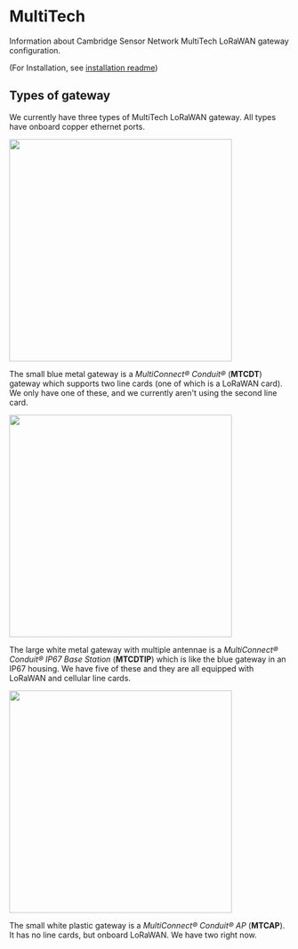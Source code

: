 # MultiTech
Information about Cambridge Sensor Network MultiTech LoRaWAN gateway configuration.

(For Installation, see [installation readme](GATEWAY_INSTALLATION.md))

## Types of gateway

We currently have three types of MultiTech LoRaWAN gateway. All types have onboard copper ethernet ports.

<img src="https://www.multitech.com/documents/media/images/products/multiconnect/conduit/mt_multiconnect_conduit_clear_main.png" width="400">

The small blue metal gateway is a *MultiConnect® Conduit®* (**MTCDT**) gateway which supports two line cards (one of which is a LoRaWAN card). We only have one of these, and we currently aren't using the second line card.

<img src="https://www.multitech.com/documents/media/images/products/multiconnect/conduit/ip67/MT_MultiConnect_Conduit_IP67_Base_Station_9-2017.png" width="400">

The large white metal gateway with multiple antennae is a *MultiConnect® Conduit® IP67 Base Station* (**MTCDTIP**) which is like the blue gateway in an IP67 housing. We have five of these and they are all equipped with LoRaWAN and cellular line cards.

<img src="https://www.multitech.com/documents/media/images/products/multiconnect/conduit-ap/MT_MultiConnect_Conduit_AP_Color_Logo_clear_hr1000px.png" width="400">

The small white plastic gateway is a *MultiConnect® Conduit® AP* (**MTCAP**). It has no line cards, but onboard LoRaWAN. We have two right now.

